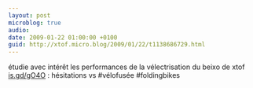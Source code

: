 ```yaml
---
layout: post
microblog: true
audio: 
date: 2009-01-22 01:00:00 +0100
guid: http://xtof.micro.blog/2009/01/22/t1138686729.html
---
```

étudie avec intérêt les performances de la vélectrisation du beixo de xtof [is.gd/gO4O](http://is.gd/gO4O) : hésitations vs #vélofusée #foldingbikes
